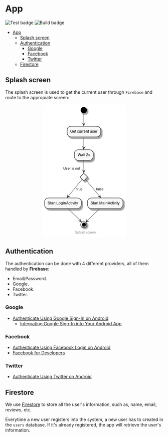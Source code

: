 # App

![Test badge](https://github.com/Wallakoala/App/workflows/Test/badge.svg)
![Build badge](https://github.com/Wallakoala/App/workflows/Build/badge.svg)

- [App](#app)
  - [Splash screen](#splash-screen)
  - [Authentication](#authentication)
    - [Google](#google)
    - [Facebook](#facebook)
    - [Twitter](#twitter)
  - [Firestore](#firestore)

## Splash screen

The splash screen is used to get the current user through `Firebase` and route to the appropiate screen:

<p align="center">
    <img src="./Diagrams/out/splash_screen/splash_screen.png"/>
</p>

## Authentication

The authentication can be done with 4 different providers, all of them handled by __Firebase__:

- Email/Password.
- Google.
- Facebook.
- Twitter.

### Google

- [Authenticate Using Google Sign-In on Android](https://firebase.google.com/docs/auth/android/google-signin)
  - [Integrating Google Sign-In into Your Android App](https://developers.google.com/identity/sign-in/android/sign-in?hl=en)

### Facebook

- [Authenticate Using Facebook Login on Android](https://firebase.google.com/docs/auth/android/facebook-login)
- [Facebook for Developers](https://developers.facebook.com/apps/592176878302149/dashboard/)

### Twitter

- [Authenticate Using Twitter on Android](https://firebase.google.com/docs/auth/android/twitter-login)

## Firestore

We use [Firestore](https://firebase.google.com/docs/firestore) to store all the user's information, such as, name, email, reviews, etc.

Everytime a new user registers into the system, a new user has to created in the `users` database. If it's already registered, the app will retrieve the user's information.
